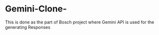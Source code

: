 # Gemini-Clone-
This is done as the part of Bosch project where Gemini API is used for the generating Responses
